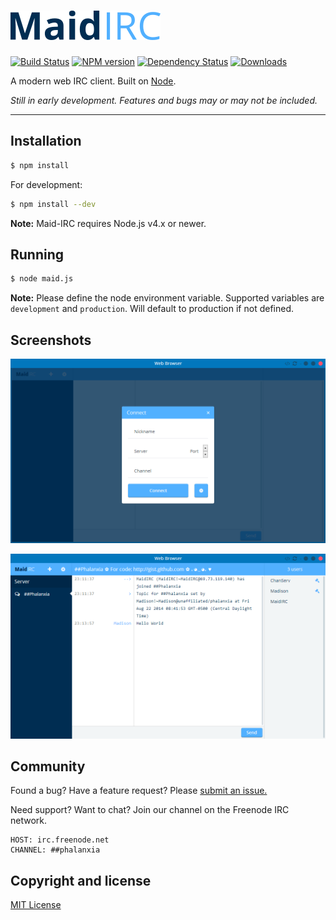 [![Maid IRC](public/img/logo_medium.png)](https://github.com/Phalanxia/Maid-IRC "Maid-IRC")
==

[![Build Status](https://img.shields.io/travis/Phalanxia/Maid-IRC.svg?style=flat-square)](https://travis-ci.org/Phalanxia/Maid-IRC) [![NPM version](https://img.shields.io/npm/v/maid-irc.svg?style=flat-square)](https://www.npmjs.org/package/maid-irc) [![Dependency Status](https://img.shields.io/gemnasium/Phalanxia/Maid-IRC.svg?style=flat-square)](https://gemnasium.com/Phalanxia/Maid-IRC) [![Downloads](https://img.shields.io/npm/dm/maid-irc.svg?style=flat-square)](https://www.npmjs.org/package/maid-irc)

A modern web IRC client. Built on [Node](https://nodejs.org).

*Still in early development. Features and bugs may or may not be included.*

---

## Installation
```bash
$ npm install
```

For development:
```bash
$ npm install --dev
```

**Note:** Maid-IRC requires Node.js v4.x or newer.

## Running
```bash
$ node maid.js
```

**Note:** Please define the node environment variable. Supported variables are `development` and `production`. Will default to production if not defined.

## Screenshots

![Connect](screenshots/login.png "Login screenshot")

![Client](screenshots/client.png "Client screenshot")

## Community

Found a bug? Have a feature request? Please [submit an issue.](https://github.com/Phalanxia/Maid-IRC/issues)

Need support? Want to chat? Join our channel on the Freenode IRC network.

	HOST: irc.freenode.net
	CHANNEL: ##phalanxia

## Copyright and license

[MIT License](LICENSE)
